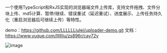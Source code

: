 
一个使用TypeScript和RxJS实现的浏览器端文件上传库，支持文件拖拽、文件分块上传、md5计算、暂停/继续、错误重试（延迟重试）、进度展示、上传任务持久化（重启浏览器后可继续上传）等特性。

demo：https://github.com/LLLLLLiulei/uploader-demo.git
文档：https://www.yuque.com/lllllliu/zs896r/cay72y

![image](https://cdn.nlark.com/yuque/0/2021/gif/1719776/1614145738974-0f8c4f73-6c05-4e7e-845e-db86d8332ad8.gif)


 
